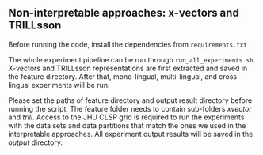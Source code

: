 ## Non-interpretable approaches: x-vectors and TRILLsson
Before running the code, install the dependencies from `requirements.txt`

The whole experiment pipeline can be run through `run_all_experiments.sh`. X-vectors and TRILLsson representations are first extracted and saved in the feature directory. After that, mono-lingual, multi-lingual, and cross-lingual experiments will be run.

Please set the paths of feature directory and output result directory before running the script. 
The feature folder needs to contain sub-folders *xvector* and *trill*. Access to the JHU CLSP grid is required to run the experiments with the data sets and data partitions that match the ones we used in the interpretable approaches. All experiment output results will be saved in the *output* directory.
